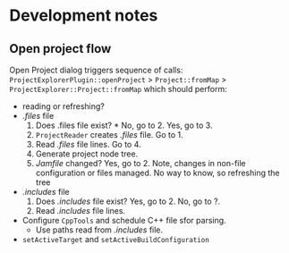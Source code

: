 # Development notes

## Open project flow

Open Project dialog triggers sequence of calls: `ProjectExplorerPlugin::openProject` > `Project::fromMap` > `ProjectExplorer::Project::fromMap` which should perform:

* reading or refreshing?
* *.files* file
    1. Does .files file exist? * No, go to 2. Yes, go to 3.
    2. `ProjectReader` creates *.files* file. Go to 1.
    3. Read *.files* file lines. Go to 4.
    4. Generate project node tree.
    5. *Jamfile* changed? Yes, go to 2.
       Note, changes in non-file configuration or files managed. No way to know, so refreshing the tree
* *.includes* file
    1. Does *.includes* file exist? Yes, go to 2. No, go to ?.
    2. Read *.includes* file lines.
* Configure `CppTools` and schedule C++ file sfor parsing.
    * Use paths read from *.includes* file.
* `setActiveTarget` and `setActiveBuildConfiguration`
